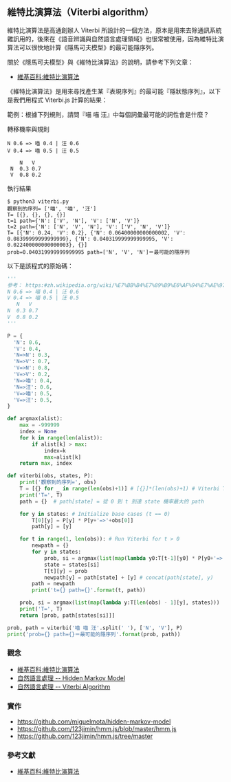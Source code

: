 ## 維特比演算法（Viterbi algorithm）


維特比演算法是高通創辦人 Viterbi 所設計的一個方法，原本是用來去除通訊系統雜訊用的，後來在《語音辨識與自然語言處理領域》也很常被使用，因為維特比演算法可以很快地計算《隱馬可夫模型》的最可能隱序列。

關於《隱馬可夫模型》與《維特比演算法》的說明，請參考下列文章：

* [維基百科:維特比演算法](https://zh.wikipedia.org/wiki/%E7%BB%B4%E7%89%B9%E6%AF%94%E7%AE%97%E6%B3%95)

《維特比演算法》是用來尋找產生某『表現序列』的最可能『隱狀態序列』，以下是我們用程式 Viterbi.js 計算的結果：

範例：根據下列規則，請問『喵 喵 汪』中每個詞彙最可能的詞性會是什麼？

轉移機率與規則

```
N 0.6 => 喵 0.4 | 汪 0.6
V 0.4 => 喵 0.5 | 汪 0.5

    N   V
 N  0.3 0.7
 V  0.8 0.2
```

執行結果

```
$ python3 viterbi.py
觀察到的序列= ['喵', '喵', '汪']
T= [{}, {}, {}, {}]
t=1 path={'N': ['V', 'N'], 'V': ['N', 'V']}
t=2 path={'N': ['N', 'V', 'N'], 'V': ['V', 'N', 'V']}
T= [{'N': 0.24, 'V': 0.2}, {'N': 0.06400000000000002, 'V': 0.08399999999999999}, {'N': 0.040319999999999995, 'V': 0.022400000000000003}, {}]
prob=0.040319999999999995 path=['N', 'V', 'N']＝最可能的隱序列
```

以下是該程式的原始碼：

```py
'''
參考： https:#zh.wikipedia.org/wiki/%E7%BB%B4%E7%89%B9%E6%AF%94%E7%AE%97%E6%B3%95
N 0.6 => 喵 0.4 | 汪 0.6
V 0.4 => 喵 0.5 | 汪 0.5
   N   V
N  0.3 0.7
V  0.8 0.2
'''

P = {
  'N': 0.6,
  'V': 0.4,
  'N=>N': 0.3,
  'N=>V': 0.7,
  'V=>N': 0.8,
  'V=>V': 0.2,
  'N=>喵': 0.4,
  'N=>汪': 0.6,
  'V=>喵': 0.5,
  'V=>汪': 0.5,
}

def argmax(alist):
    max = -999999
    index = None
    for k in range(len(alist)):
        if alist[k] > max:
            index=k
            max=alist[k]
    return max, index

def viterbi(obs, states, P):
    print('觀察到的序列=', obs)
    T = [{} for _ in range(len(obs)+1)] # [{}]*(len(obs)+1) # Viterbi Table
    print('T=', T)
    path = {}  # path[state] = 從 0 到 t 到達 state 機率最大的 path

    for y in states: # Initialize base cases (t == 0)
        T[0][y] = P[y] * P[y+'=>'+obs[0]]
        path[y] = [y]

    for t in range(1, len(obs)): # Run Viterbi for t > 0
        newpath = {}
        for y in states:
            prob, si = argmax(list(map(lambda y0:T[t-1][y0] * P[y0+'=>'+y] * P[y+'=>'+obs[t]], states)))
            state = states[si]
            T[t][y] = prob
            newpath[y] = path[state] + [y] # concat(path[state], y)
        path = newpath
        print('t={} path={}'.format(t, path))

    prob, si = argmax(list(map(lambda y:T[len(obs) - 1][y], states)))
    print('T=', T)
    return [prob, path[states[si]]]

prob, path = viterbi('喵 喵 汪'.split(' '), ['N', 'V'], P)
print('prob={} path={}＝最可能的隱序列'.format(prob, path))

```

### 觀念

* [維基百科:維特比演算法](https://zh.wikipedia.org/wiki/%E7%BB%B4%E7%89%B9%E6%AF%94%E7%AE%97%E6%B3%95)
* [自然語言處理 -- Hidden Markov Model](https://ckmarkoh.github.io/blog/2014/04/03/natural-language-processing-hidden-markov-models/)
* [自然語言處理 -- Viterbi Algorithm](https://ckmarkoh.github.io/blog/2014/04/06/natural-language-processing-viterbi-algorithm/)

### 實作

* https://github.com/miguelmota/hidden-markov-model
* https://github.com/123jimin/hmm.js/blob/master/hmm.js
* https://github.com/123jimin/hmm.js/tree/master


### 參考文獻

* [維基百科:維特比演算法](https://zh.wikipedia.org/wiki/%E7%BB%B4%E7%89%B9%E6%AF%94%E7%AE%97%E6%B3%95)
